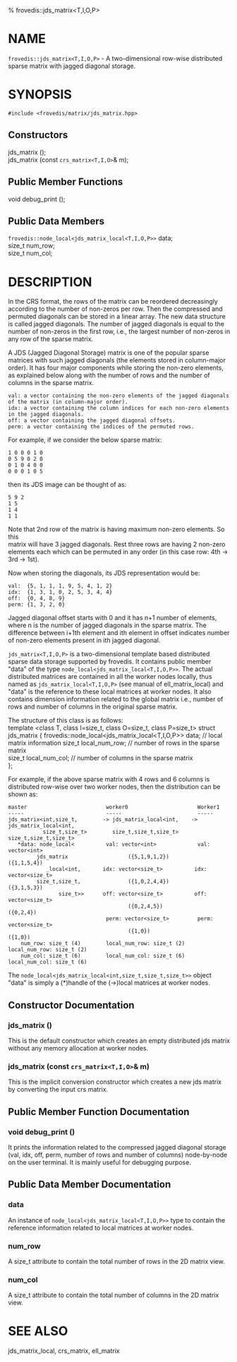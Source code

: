 % frovedis::jds_matrix\<T,I,O,P\>

# NAME
`frovedis::jds_matrix<T,I,O,P>` - A two-dimensional row-wise distributed sparse 
matrix with jagged diagonal storage.

# SYNOPSIS

`#include <frovedis/matrix/jds_matrix.hpp>`

## Constructors
jds_matrix ();   
jds_matrix (const `crs_matrix<T,I,O>`& m);  

## Public Member Functions
void debug_print ();  

## Public Data Members 
`frovedis::node_local<jds_matrix_local<T,I,O,P>>` data;    
size_t num_row;   
size_t num_col;    

# DESCRIPTION 

In the CRS format, the rows of the matrix can be reordered decreasingly 
according to the number of non-zeros per row. Then the compressed and permuted 
diagonals can be stored in a linear array. The new data structure is called 
jagged diagonals. The number of jagged diagonals is equal to the number of 
non-zeros in the first row, i.e., the largest number of non-zeros in any row 
of the sparse matrix. 

A JDS (Jagged Diagonal Storage) matrix is one of the popular sparse matrices 
with such jagged diagonals (the elements stored in column-major order). It 
has four major components while storing the non-zero elements, as explained 
below along with the number of rows and the number of columns in the sparse 
matrix.   

    val: a vector containing the non-zero elements of the jagged diagonals 
    of the matrix (in column-major order).   
    idx: a vector containing the column indices for each non-zero elements
    in the jagged diagonals.    
    off: a vector containing the jagged diagonal offsets.     
    perm: a vector containing the indices of the permuted rows.

For example, if we consider the below sparse matrix:   
 
    1 0 0 0 1 0
    0 5 9 0 2 0
    0 1 0 4 0 0
    0 0 0 1 0 5   

then its JDS image can be thought of as:

    5 9 2   
    1 5   
    1 4   
    1 1   

Note that 2nd row of the matrix is having maximum non-zero elements. So this  
matrix will have 3 jagged diagonals. Rest three rows are having 2 non-zero 
elements each which can be permuted in any order (in this case row: 4th -> 
3rd -> 1st).    

Now when storing the diagonals, its JDS representation would be:    

    val:  {5, 1, 1, 1, 9, 5, 4, 1, 2}    
    idx:  {1, 3, 1, 0, 2, 5, 3, 4, 4}    
    off:  {0, 4, 8, 9}   
    perm: {1, 3, 2, 0}

Jagged diagonal offset starts with 0 and it has n+1 number of elements, where n 
is the number of jagged diagonals in the sparse matrix. The difference between 
i+1th element and ith element in offset indicates number of non-zero elements 
present in ith jagged diagonal.

`jds_matrix<T,I,O,P>` is a two-dimensional template based distributed sparse data 
storage supported by frovedis. It contains public member "data" of the type
`node_local<jds_matrix_local<T,I,O,P>>`. The actual distributed matrices are 
contained in all the worker nodes locally, thus named as 
`jds_matrix_local<T,I,O,P>` (see manual of ell_matrix_local) and "data" 
is the reference to these local matrices at worker nodes. It also contains 
dimension information related to the global matrix i.e., number of rows and 
number of columns in the original sparse matrix.

The structure of this class is as follows:   
    template <class T, class I=size_t, class O=size_t, class P=size_t>
    struct jds_matrix {
      frovedis::node_local<jds_matrix_local<T,I,O,P>> data;  // local matrix information
      size_t local_num_row;   // number of rows in the sparse matrix  
      size_t local_num_col;   // number of columns in the sparse matrix   
    };

For example, if the above sparse matrix with 4 rows and 6 columns is 
distributed row-wise over two worker nodes, then the distribution can be shown as:  

    master                         worker0                      Worker1
    -----                          -----                        -----
    jds_matrix<int,size_t,        -> jds_matrix_local<int,    -> jds_matrix_local<int,
               size_t,size_t>        size_t,size_t,size_t>       size_t,size_t,size_t>
       *data: node_local<          val: vector<int>             val: vector<int>
             jds_matrix                   ({5,1,9,1,2})              ({1,1,5,4})
                _local<int,       idx: vector<size_t>          idx: vector<size_t>
             size_t,size_t,               ({1,0,2,4,4})              ({3,1,5,3})
                    size_t>>      off: vector<size_t>          off: vector<size_t>
                                          ({0,2,4,5})                ({0,2,4})
                                   perm: vector<size_t>         perm: vector<size_t>
                                          ({1,0})                    ({1,0})
        num_row: size_t (4)        local_num_row: size_t (2)    local_num_row: size_t (2)
        num_col: size_t (6)        local_num_col: size_t (6)    local_num_col: size_t (6)

The `node_local<jds_matrix_local<int,size_t,size_t,size_t>>` object "data" is simply 
a (\*)handle of the (->)local matrices at worker nodes.

## Constructor Documentation
 
### jds_matrix ()
This is the default constructor which creates an empty distributed jds 
matrix without any memory allocation at worker nodes.

### jds_matrix (const `crs_matrix<T,I,O>`& m)
This is the implicit conversion constructor which creates a new jds matrix by 
converting the input crs matrix.    

## Public Member Function Documentation

### void debug_print ()
It prints the information related to the compressed jagged diagonal storage 
(val, idx, off, perm, number of rows and number of columns) node-by-node on 
the user terminal. It is mainly useful for debugging purpose.

## Public Data Member Documentation
### data  
An instance of `node_local<jds_matrix_local<T,I,O,P>>` type to contain the 
reference information related to local matrices at worker nodes. 

### num_row
A size_t attribute to contain the total number of rows in the 2D matrix view.

### num_col
A size_t attribute to contain the total number of columns in the 2D matrix view.


# SEE ALSO  
jds_matrix_local, crs_matrix, ell_matrix       
